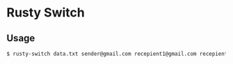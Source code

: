 # Rusty Switch

## Usage

```bash
$ rusty-switch data.txt sender@gmail.com recepient1@gmail.com recepient2.gmail.com 
```
